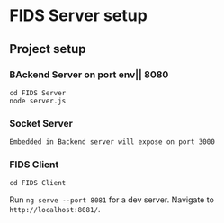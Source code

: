 # FIDS Server setup 



## Project setup

### BAckend  Server on port env|| 8080
```
cd FIDS Server
node server.js
```

### Socket  Server
```
Embedded in Backend server will expose on port 3000
```


### FIDS Client
```
cd FIDS Client
```
Run `ng serve --port 8081` for a dev server. Navigate to `http://localhost:8081/`.
